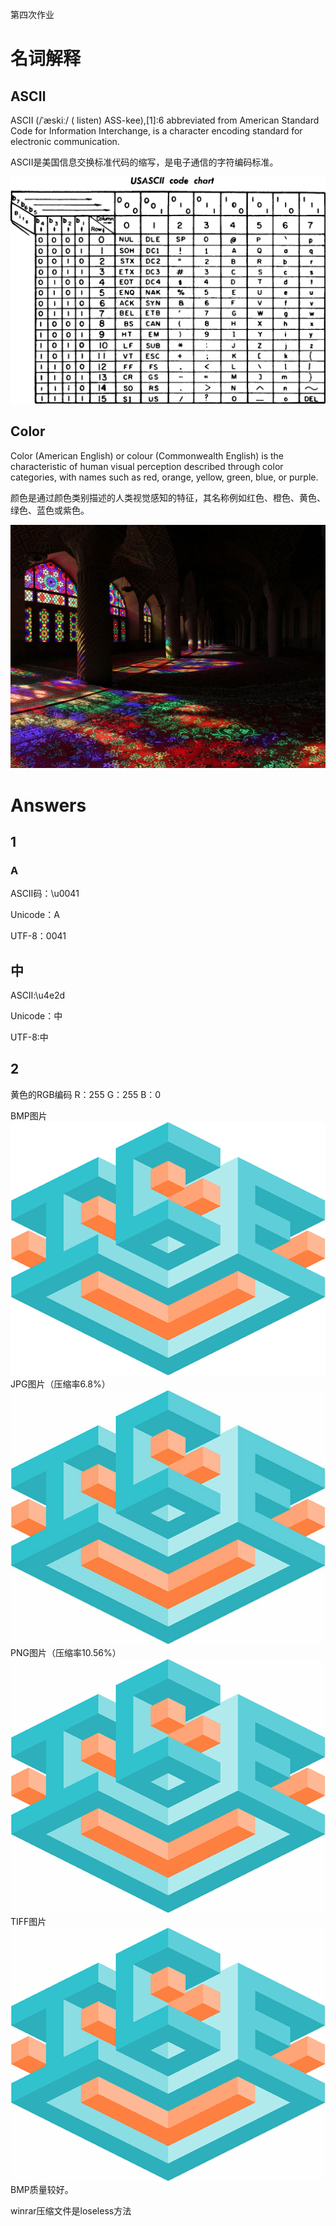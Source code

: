 第四次作业
# 名词解释

## ASCⅡ
ASCII (/ˈæskiː/ ( listen) ASS-kee),[1]:6 abbreviated from American Standard Code for Information Interchange, is a character encoding standard for electronic communication.

ASCII是美国信息交换标准代码的缩写，是电子通信的字符编码标准。

![](images\ASC.png)

## Color
Color (American English) or colour (Commonwealth English) is the characteristic of human visual perception described through color categories, with names such as red, orange, yellow, green, blue, or purple. 

颜色是通过颜色类别描述的人类视觉感知的特征，其名称例如红色、橙色、黄色、绿色、蓝色或紫色。

![](images\Color.jpg)

# Answers

## 1
### A
ASCⅡ码：\u0041 

Unicode：&#65;

UTF-8：0041
## 中
ASCⅡ:\u4e2d

Unicode：&#20013;

UTF-8:&#x4E2D;

## 2
黄色的RGB编码
R：255 G：255 B：0

BMP图片
![](images/BMP.bmp)
JPG图片（压缩率6.8%）
![](images/JPG.jpg)
PNG图片（压缩率10.56%）
![](images/PNG.png.jpg)
TIFF图片
![](images/TIF.tif.jpg)
BMP质量较好。

winrar压缩文件是loseless方法